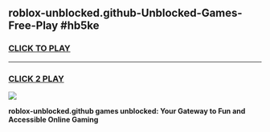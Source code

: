 
## roblox-unblocked.github-Unblocked-Games-Free-Play #hb5ke
<h3>
<a href="https://us.freeplayer.one?title=roblox-unblocked.github&ref=9M">CLICK TO PLAY</a></h3>
<hr>

<h3>
<a href="https://us.freeplayer.one?title=roblox-unblocked.github&ref=9M">CLICK 2 PLAY</a>
  
</h3>

<a href="https://us.freeplayer.one?title=roblox-unblocked.github&ref=9M"><img src="https://clearcache.store/games.png"></a>


**roblox-unblocked.github games unblocked: Your Gateway to Fun and Accessible Online Gaming**
